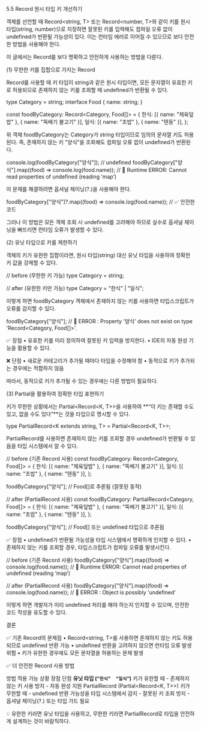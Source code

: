 5.5 Record 원시 타입 키 개선하기

객체를 선언할 때 Record<string, T> 또는 Record<number, T>와 같이 키를 원시 타입(string, number)으로 지정하면 잘못된 키를 입력해도 컴파일 오류 없이 undefined가 반환될 가능성이 있다. 이는 런타임 에러로 이어질 수 있으므로 보다 안전한 방법을 사용해야 한다.

이 글에서는 Record를 보다 명확하고 안전하게 사용하는 방법을 다룬다.

(1) 무한한 키를 집합으로 가지는 Record

Record를 사용할 때 키 타입이 string과 같은 원시 타입이면, 모든 문자열이 유효한 키로 허용되므로 존재하지 않는 키를 조회할 때 undefined가 반환될 수 있다.

type Category = string;
interface Food {
  name: string;
}

const foodByCategory: Record<Category, Food[]> = {
  한식: [{ name: "제육덮밥" }, { name: "뚝배기 불고기" }],
  일식: [{ name: "초밥" }, { name: "텐동" }],
};

위 객체 foodByCategory는 Category가 string 타입이므로 임의의 문자열 키도 허용된다.
즉, 존재하지 않는 키 "양식"을 조회해도 컴파일 오류 없이 undefined가 반환된다.

console.log(foodByCategory["양식"]); // undefined
foodByCategory["양식"].map((food) => console.log(food.name)); 
// 🚨 Runtime ERROR: Cannot read properties of undefined (reading ‘map’)

이 문제를 해결하려면 옵셔널 체이닝(?.)을 사용해야 한다.

foodByCategory["양식"]?.map((food) => console.log(food.name)); // ✅ 안전한 코드

그러나 이 방법은 모든 객체 조회 시 undefined를 고려해야 하므로 실수로 옵셔널 체이닝을 빠뜨리면 런타임 오류가 발생할 수 있다.

(2) 유닛 타입으로 키를 제한하기

객체의 키가 유한한 집합이라면, 원시 타입(string) 대신 유닛 타입을 사용하여 정확한 키 값을 강제할 수 있다.

// before (무한한 키 가능)
type Category = string;

// after (유한한 키만 가능)
type Category = "한식" | "일식";

이렇게 하면 foodByCategory 객체에서 존재하지 않는 키를 사용하면 타입스크립트가 오류를 감지할 수 있다.

foodByCategory["양식"]; // 🚨 ERROR : Property '양식' does not exist on type 'Record<Category, Food[]>'.

✅ 장점
	•	유효한 키를 미리 정의하여 잘못된 키 입력을 방지한다.
	•	IDE의 자동 완성 기능을 활용할 수 있다.

❌ 단점
	•	새로운 카테고리가 추가될 때마다 타입을 수정해야 함
	•	동적으로 키가 추가되는 경우에는 적합하지 않음

따라서, 동적으로 키가 추가될 수 있는 경우에는 다른 방법이 필요하다.

(3) Partial을 활용하여 정확한 타입 표현하기

키가 무한한 상황에서는 Partial<Record<K, T>>을 사용하여 **“이 키는 존재할 수도 있고, 없을 수도 있다”**는 것을 타입으로 명시할 수 있다.

type PartialRecord<K extends string, T> = Partial<Record<K, T>>;

PartialRecord를 사용하면 존재하지 않는 키를 조회할 경우 undefined가 반환될 수 있음을 타입 시스템에서 알 수 있다.

// before (기존 Record 사용)
const foodByCategory: Record<Category, Food[]> = {
  한식: [{ name: "제육덮밥" }, { name: "뚝배기 불고기" }],
  일식: [{ name: "초밥" }, { name: "텐동" }],
};

foodByCategory["양식"]; // Food[]로 추론됨 (잘못된 동작)

// after (PartialRecord 사용)
const foodByCategory: PartialRecord<Category, Food[]> = {
  한식: [{ name: "제육덮밥" }, { name: "뚝배기 불고기" }],
  일식: [{ name: "초밥" }, { name: "텐동" }],
};

foodByCategory["양식"]; // Food[] 또는 undefined 타입으로 추론됨

✅ 장점
	•	undefined가 반환될 가능성을 타입 시스템에서 명확하게 인지할 수 있다.
	•	존재하지 않는 키를 조회할 경우, 타입스크립트가 컴파일 오류를 발생시킨다.

// before (기존 Record 사용)
foodByCategory["양식"].map((food) => console.log(food.name)); 
// 🚨 Runtime ERROR: Cannot read properties of undefined (reading ‘map’)

// after (PartialRecord 사용)
foodByCategory["양식"].map((food) => console.log(food.name)); 
// 🚨 ERROR : Object is possibly 'undefined'

이렇게 하면 개발자가 미리 undefined 처리를 해야 하는지 인지할 수 있으며, 안전한 코드 작성을 유도할 수 있다.

결론

✅ 기존 Record의 문제점
	•	Record<string, T>를 사용하면 존재하지 않는 키도 허용되므로 undefined 반환 가능
	•	undefined 반환을 고려하지 않으면 런타임 오류 발생 위험
	•	키가 유한한 경우에도 모든 문자열을 허용하는 문제 발생

✅ 더 안전한 Record 사용 방법

방법	적용 가능 상황	장점	단점
**유닛 타입 (`“한식”	“일식”`)**	키가 유한할 때	- 존재하지 않는 키 사용 방지  - 자동 완성 지원
PartialRecord (Partial<Record<K, T>>)	키가 무한할 때	- undefined 반환 가능성을 타입 시스템에서 감지  - 잘못된 키 조회 방지	- 옵셔널 체이닝(?.) 또는 타입 가드 필요

💡 유한한 키라면 유닛 타입을 사용하고, 무한한 키라면 PartialRecord로 타입을 안전하게 설계하는 것이 바람직하다.
